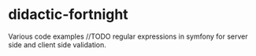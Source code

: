 # didactic-fortnight
Various code examples
//TODO regular expressions in symfony for server side and client side validation.
